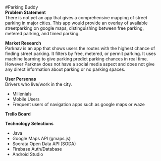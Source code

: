 #Parking Buddy  
__Problem Statement__  
There is not yet an app that gives a comprehensive mapping of street parking in major cities. This app would provide an overlay of available streetparking on google maps, distinguishing between free parking, metered parking, and timed parking.  
  
__Market Research__  
Parknav is an app that shows users the routes with the highest chance of finding street parking. It filters by free, metered, or permit parking. It uses machine learning to give parking predict parking chances in real time.  
However Parknav does not have a social media aspect and does not give any direct information about parking or no parking spaces.
  
__User Personas__   
Drivers who live/work in the city.
  * Millenials
  * Mobile Users
  * Frequent users of navigation apps such as google maps or waze

__Trello Board__   

__Technology Selections__ 
  * Java
  * Google Maps API (gmaps.js)
  * Socrata Open Data API (SODA)
  * Firebase Auth/Database
  * Android Studio
